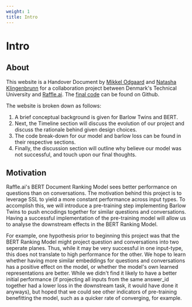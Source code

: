 ```yaml
---
weight: 1
title: Intro
---
```


# Intro 

## About 
This website is a Handover Document by [Mikkel Odgaard](https://github.com/mikkelfo) and [Natasha Klingenbrunn](https://github.com/nklingen) for a collaboration project between Denmark's Technical University and [Raffle.ai](https://www.raffle.ai). The [final code](https://github.com/nklingen/BERT_Question_Answering) can be found on Github.

The website is broken down as follows:
1. A brief conceptual background is given for Barlow Twins and BERT.
2. Next, the Timeline section will discuss the evolution of our project and discuss the rationale behind given design choices. 
3. The code break-down for our model and barlow loss can be found in their respective sections.
4. Finally, the discussion section will outline why believe our model was not successful, and touch upon our final thoughts.

## Motivation

Raffle.ai's BERT Document Ranking Model sees better performance on questions than on conversations. The motivation behind this project is to leverage SSL to yield a more constant performance across input types. To accomplish this, we will introduce a pre-training step implementing Barlow Twins to push encodings together for similar questions and conversations. Having a successful implementation of the pre-training model will allow us to analyse the downstream effects in the BERT Ranking Model. 

For example, one hypothesis prior to beginning this project was that the BERT Ranking Model might project question and conversations into two seperate planes. Thus, while it may be very successful in one input-type, this does not translate to high performance for the other. We hope to learn whether having more similar embeddings for questions and conversations has a positive effect on the model, or whether the model's own learned representations are better. While we didn't find it likely to have a better initial performance (if projecting all inputs from the same answer_id together had a lower loss in the downstream task, it would have done it anyways), but hoped that we could see other indicators of pre-training benefitting the model, such as a quicker rate of converging, for example. 